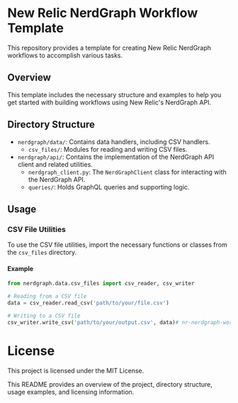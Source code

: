 # New Relic NerdGraph Workflow Template

This repository provides a template for creating New Relic NerdGraph workflows to accomplish various tasks.

## Overview

This template includes the necessary structure and examples to help you get started with building workflows using New Relic's NerdGraph API.

## Directory Structure

- `nerdgraph/data/`: Contains data handlers, including CSV handlers.
  - `csv_files/`: Modules for reading and writing CSV files.
- `nerdgraph/api/`: Contains the implementation of the NerdGraph API client and related utilities.
  - `nerdgraph_client.py`: The `NerdGraphClient` class for interacting with the NerdGraph API.
  - `queries/`: Holds GraphQL queries and supporting logic.

## Usage

### CSV File Utilities

To use the CSV file utilities, import the necessary functions or classes from the `csv_files` directory.

#### Example

```python
from nerdgraph.data.csv_files import csv_reader, csv_writer

# Reading from a CSV file
data = csv_reader.read_csv('path/to/your/file.csv')

# Writing to a CSV file
csv_writer.write_csv('path/to/your/output.csv', data)# nr-nerdgraph-workflow-template
```

# License
This project is licensed under the MIT License.

This README provides an overview of the project, directory structure, usage examples, and licensing information.
